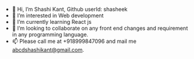 - 👋 Hi, I’m Shashi Kant, Github userId: shasheek
- 👀 I’m interested in Web development 
- 🌱 I’m currently learning React js
- 💞️ I’m looking to collaborate on any front end changes and requirement in any programming language.
- 📫 Please call me at +918999847096 and mail me abcdshashikant@gmail.com.

<!---
shasheek/shasheek is a ✨ special ✨ repository because its `README.md` (this file) appears on your GitHub profile.
You can click the Preview link to take a look at your changes.
--->
